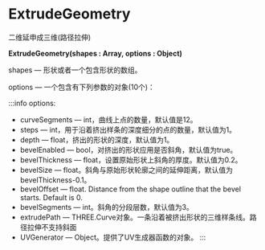 # ExtrudeGeometry

二维延申成三维(路径拉伸)

**ExtrudeGeometry(shapes : Array, options : Object)**
  
shapes — 形状或者一个包含形状的数组。

options — 一个包含有下列参数的对象(10个)：

:::info options:
- curveSegments — int，曲线上点的数量，默认值是12。
- steps — int，用于沿着挤出样条的深度细分的点的数量，默认值为1。
- depth — float，挤出的形状的深度，默认值为1。
- bevelEnabled — bool，对挤出的形状应用是否斜角，默认值为true。
- bevelThickness — float，设置原始形状上斜角的厚度。默认值为0.2。
- bevelSize — float。斜角与原始形状轮廓之间的延伸距离，默认值为bevelThickness-0.1。
- bevelOffset — float. Distance from the shape outline that the bevel starts. Default is 0.
- bevelSegments — int。斜角的分段层数，默认值为3。
- extrudePath — THREE.Curve对象。一条沿着被挤出形状的三维样条线。路径拉伸不支持斜面
- UVGenerator — Object。提供了UV生成器函数的对象。
:::
